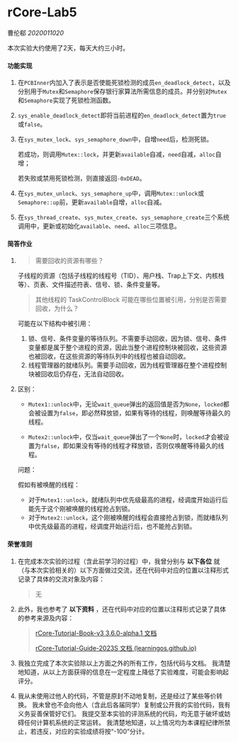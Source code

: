 # rCore-Lab5

曹伦郗 *2020011020*

本次实验大约使用了2天，每天大约三小时。

#### 功能实现

1. 在`PCBInner`内加入了表示是否使能死锁检测的成员`en_deadlock_detect`，以及分别用于`Mutex`和`Semaphore`保存银行家算法所需信息的成员。并分别对`Mutex`和`Semaphore`实现了死锁检测函数。

2. `sys_enable_deadlock_detect`即将当前进程的`en_deadlock_detect`置为`true`或`false`。

3. 在`sys_mutex_lock`、`sys_semaphore_down`中，自增`need`后，检测死锁。

   若成功，则调用`Mutex::lock`，并更新`available`自减，`need`自减，`alloc`自增；

   若失败或禁用死锁检测，则直接返回`-0xDEAD`。

4. 在`sys_mutex_unlock`、`sys_semaphore_up`中，调用`Mutex::unlock`或`Semaphore::up`前，更新`available`自增，`alloc`自减。

5. 在`sys_thread_create`、`sys_mutex_create`、`sys_semaphore_create`三个系统调用中，更新或初始化`available`、`need`、`alloc`三项信息。

#### 简答作业

1. > 需要回收的资源有哪些？

   子线程的资源（包括子线程的线程号（TID）、用户栈、Trap上下文、内核栈等）、页表、文件描述符表、信号、锁、条件变量等。

   > 其他线程的 TaskControlBlock 可能在哪些位置被引用，分别是否需要回收，为什么？

   可能在以下结构中被引用：

   1. 锁、信号、条件变量的等待队列。不需要手动回收，因为锁、信号、条件变量都是属于整个进程的资源，因此当整个进程控制块被回收，这些资源也被回收，在这些资源的等待队列中的线程也被自动回收。
   2. 线程管理器的就绪队列。需要手动回收，因为线程管理器在整个进程控制块被回收后仍存在，无法自动回收。

2. 区别：

   - `Mutex1::unlock`中，无论`wait_queue`弹出的返回值是否为`None`，`locked`都会被设置为`false`，即必然释放锁，如果有等待的线程，则唤醒等待最久的线程。

   - `Mutex2::unlock`中，仅当`wait_queue`弹出了一个`None`时，`locked`才会被设置为`false`，即如果没有等待的线程才释放锁，否则仅唤醒等待最久的线程。

   问题：
   
   假如有被唤醒的线程：
   
   - 对于`Mutex1::unlock`，就绪队列中优先级最高的进程，经调度开始运行后能先于这个刚被唤醒的线程抢占到锁。
   - 对于`Mutex2::unlock`，这个刚被唤醒的线程会直接抢占到锁，而就绪队列中优先级最高的进程，经调度开始运行后，也不能抢占到锁。

#### 荣誉准则

1. 在完成本次实验的过程（含此前学习的过程）中，我曾分别与 **以下各位** 就（与本次实验相关的）以下方面做过交流，还在代码中对应的位置以注释形式记录了具体的交流对象及内容：

   > 无

2. 此外，我也参考了 **以下资料** ，还在代码中对应的位置以注释形式记录了具体的参考来源及内容：

   > [rCore-Tutorial-Book-v3 3.6.0-alpha.1 文档](https://learningos.github.io/rCore-Tutorial-Book-v3/index.html#)
   >
   > [rCore-Tutorial-Guide-2023S 文档 (learningos.github.io)](https://learningos.github.io/rCore-Tutorial-Guide-2023S/index.html)

3. 我独立完成了本次实验除以上方面之外的所有工作，包括代码与文档。 我清楚地知道，从以上方面获得的信息在一定程度上降低了实验难度，可能会影响起评分。

4. 我从未使用过他人的代码，不管是原封不动地复制，还是经过了某些等价转换。 我未曾也不会向他人（含此后各届同学）复制或公开我的实验代码，我有义务妥善保管好它们。 我提交至本实验的评测系统的代码，均无意于破坏或妨碍任何计算机系统的正常运转。 我清楚地知道，以上情况均为本课程纪律所禁止，若违反，对应的实验成绩将按“-100”分计。